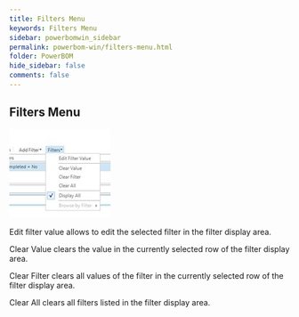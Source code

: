 ```yaml
---
title: Filters Menu
keywords: Filters Menu
sidebar: powerbomwin_sidebar
permalink: powerbom-win/filters-menu.html
folder: PowerBOM
hide_sidebar: false
comments: false
---
```


## Filters Menu


![](/images/filters-menu.jpg)

Edit filter value allows to edit the selected filter in the filter display area.

Clear Value clears the value in the currently selected row of the filter display area.

Clear Filter clears all values of the filter in the currently selected row of the filter display area.

Clear All clears all filters listed in the filter display area.

